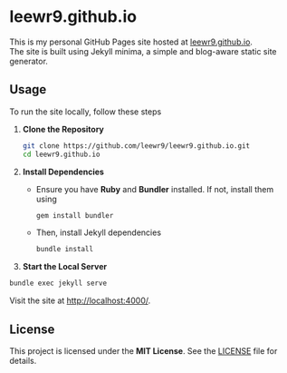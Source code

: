 # leewr9.github.io

This is my personal GitHub Pages site hosted at [leewr9.github.io](https://leewr9.github.io).  
The site is built using Jekyll minima, a simple and blog-aware static site generator.  

## Usage
To run the site locally, follow these steps

1. **Clone the Repository**
    ```bash
    git clone https://github.com/leewr9/leewr9.github.io.git
    cd leewr9.github.io
    ```

2. **Install Dependencies**
    - Ensure you have **Ruby** and **Bundler** installed. If not, install them using
        ```bash
        gem install bundler
        ```

    - Then, install Jekyll dependencies
        ```bash
        bundle install
        ```

3. **Start the Local Server**
```bash
bundle exec jekyll serve
```

Visit the site at [http://localhost:4000/](http://localhost:4000/).

## License  
This project is licensed under the **MIT License**. See the [LICENSE](LICENSE) file for details.  
